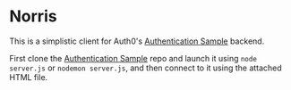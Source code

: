 # Norris

This is a simplistic client for Auth0's [Authentication Sample](https://github.com/auth0-blog/nodejs-jwt-authentication-sample) backend.

First clone the [Authentication Sample](https://github.com/auth0-blog/nodejs-jwt-authentication-sample) repo and launch it using `node server.js` or `nodemon server.js`, and then connect to it using the attached HTML file.
